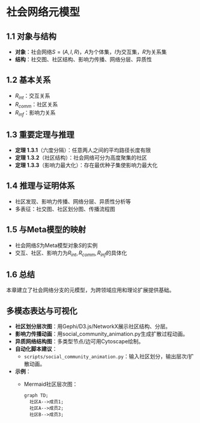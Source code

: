 # 社会网络元模型

## 1.1 对象与结构

- **对象**：社会网络$S=(A, I, R)$，$A$为个体集，$I$为交互集，$R$为关系集
- **结构**：社交图、社区结构、影响力传播、网络分层、异质性

## 1.2 基本关系

- $R_{int}$：交互关系
- $R_{comm}$：社区关系
- $R_{inf}$：影响力关系

## 1.3 重要定理与推理

- **定理 1.3.1**（六度分隔）：任意两人之间的平均路径长度有限
- **定理 1.3.2**（社区结构）：社会网络可分为高度聚集的社区
- **定理 1.3.3**（影响力最大化）：存在最优种子集使影响力最大化

## 1.4 推理与证明体系

- 社区发现、影响力传播、网络分层、异质性分析等
- 多表征：社交图、社区划分图、传播流程图

## 1.5 与Meta模型的映射

- 社会网络$S$为Meta模型对象$S$的实例
- 交互、社区、影响力为$R_{int},R_{comm},R_{inf}$的具体化

## 1.6 总结

本章建立了社会网络分支的元模型，为跨领域应用和理论扩展提供基础。

## 多模态表达与可视化

- **社区划分层次图**：用Gephi/D3.js/NetworkX展示社区结构、分层。
- **影响力传播动画**：用social_community_animation.py生成扩散过程动画。
- **异质网络结构图**：多类型节点/边可用Cytoscape绘制。
- **自动化脚本建议**：
  - `scripts/social_community_animation.py`：输入社区划分，输出层次/扩散动画。
- **示例**：
  - Mermaid社区层次图：

    ```mermaid
    graph TD;
      社区A-->成员1;
      社区A-->成员2;
      社区B-->成员3;
    ```
